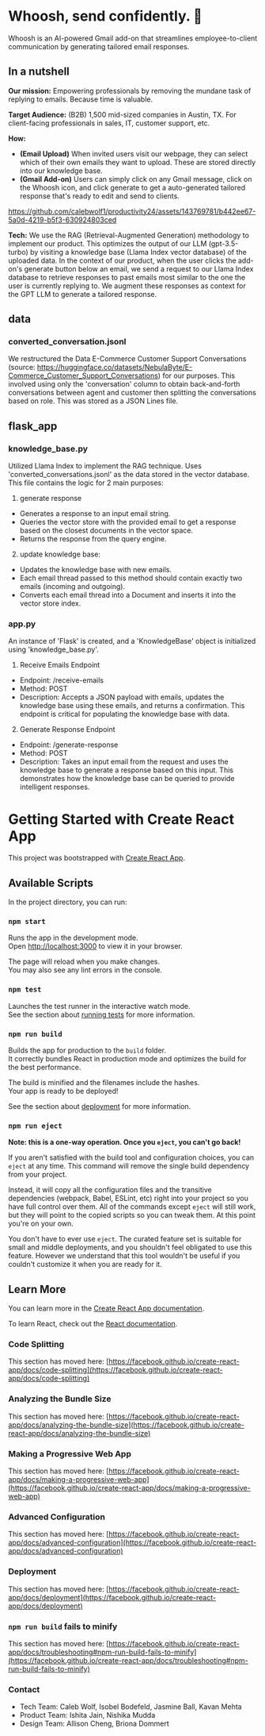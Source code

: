 # Whoosh, send confidently. :e-mail:

Whoosh is an AI-powered Gmail add-on that streamlines employee-to-client communication by generating tailored email responses.

## In a nutshell

**Our mission:** Empowering professionals by removing the mundane task of replying to emails. Because time is valuable.

**Target Audience:** (B2B) 1,500 mid-sized companies in Austin, TX. For client-facing professionals in sales, IT, customer support, etc.

**How:** 
- **(Email Upload)** When invited users visit our webpage, they can select which of their own emails they want to upload. These are stored directly into our knowledge base. 
- **(Gmail Add-on)** Users can simply click on any Gmail message, click on the Whoosh icon, and click generate to get a auto-generated tailored response that's ready to edit and send to clients.


https://github.com/calebwolf1/productivity24/assets/143769781/b442ee67-5a0d-4219-b5f3-630924803ced




**Tech:** We use the RAG (Retrieval-Augmented Generation) methodology to implement our product. This optimizes the output of our LLM (gpt-3.5-turbo) by visiting a knowledge base (Llama Index vector database) of the uploaded data. In the context of our product, when the user clicks the add-on's generate button below an email, we send a request to our Llama Index database to retrieve responses to past emails most similar to the one the user is currently replying to. We augment these responses as context for the GPT LLM to generate a tailored response.

## data

### converted_conversation.jsonl

We restructured the Data E-Commerce Customer Support Conversations (source: https://huggingface.co/datasets/NebulaByte/E-Commerce_Customer_Support_Conversations) for our purposes. This involved using only the 'conversation' column to obtain back-and-forth conversations between agent and customer then splitting the conversations based on role. This was stored as a JSON Lines file.

## flask_app

### knowledge_base.py

Utilized Llama Index to implement the RAG technique. Uses 'converted_conversations.jsonl' as the data stored in the vector database. This file contains the logic for 2 main purposes:

1. generate response
- Generates a response to an input email string.
- Queries the vector store with the provided email to get a response based on the closest documents in the vector space.
- Returns the response from the query engine.
2. update knowledge base: 
- Updates the knowledge base with new emails.
- Each email thread passed to this method should contain exactly two emails (incoming and outgoing).
- Converts each email thread into a Document and inserts it into the vector store index.

### app.py

An instance of 'Flask' is created, and a 'KnowledgeBase' object is initialized using 'knowledge_base.py'.

1. Receive Emails Endpoint
- Endpoint: /receive-emails
- Method: POST
- Description: Accepts a JSON payload with emails, updates the knowledge base using these emails, and returns a confirmation. This endpoint is critical for populating the knowledge base with data.

2. Generate Response Endpoint
- Endpoint: /generate-response
- Method: POST
- Description: Takes an input email from the request and uses the knowledge base to generate a response based on this input. This demonstrates how the knowledge base can be queried to provide intelligent responses.

# Getting Started with Create React App

This project was bootstrapped with [Create React App](https://github.com/facebook/create-react-app).

## Available Scripts

In the project directory, you can run:

### `npm start`

Runs the app in the development mode.\
Open [http://localhost:3000](http://localhost:3000) to view it in your browser.

The page will reload when you make changes.\
You may also see any lint errors in the console.

### `npm test`

Launches the test runner in the interactive watch mode.\
See the section about [running tests](https://facebook.github.io/create-react-app/docs/running-tests) for more information.

### `npm run build`

Builds the app for production to the `build` folder.\
It correctly bundles React in production mode and optimizes the build for the best performance.

The build is minified and the filenames include the hashes.\
Your app is ready to be deployed!

See the section about [deployment](https://facebook.github.io/create-react-app/docs/deployment) for more information.

### `npm run eject`

**Note: this is a one-way operation. Once you `eject`, you can't go back!**

If you aren't satisfied with the build tool and configuration choices, you can `eject` at any time. This command will remove the single build dependency from your project.

Instead, it will copy all the configuration files and the transitive dependencies (webpack, Babel, ESLint, etc) right into your project so you have full control over them. All of the commands except `eject` will still work, but they will point to the copied scripts so you can tweak them. At this point you're on your own.

You don't have to ever use `eject`. The curated feature set is suitable for small and middle deployments, and you shouldn't feel obligated to use this feature. However we understand that this tool wouldn't be useful if you couldn't customize it when you are ready for it.

## Learn More

You can learn more in the [Create React App documentation](https://facebook.github.io/create-react-app/docs/getting-started).

To learn React, check out the [React documentation](https://reactjs.org/).

### Code Splitting

This section has moved here: [https://facebook.github.io/create-react-app/docs/code-splitting](https://facebook.github.io/create-react-app/docs/code-splitting)

### Analyzing the Bundle Size

This section has moved here: [https://facebook.github.io/create-react-app/docs/analyzing-the-bundle-size](https://facebook.github.io/create-react-app/docs/analyzing-the-bundle-size)

### Making a Progressive Web App

This section has moved here: [https://facebook.github.io/create-react-app/docs/making-a-progressive-web-app](https://facebook.github.io/create-react-app/docs/making-a-progressive-web-app)

### Advanced Configuration

This section has moved here: [https://facebook.github.io/create-react-app/docs/advanced-configuration](https://facebook.github.io/create-react-app/docs/advanced-configuration)

### Deployment

This section has moved here: [https://facebook.github.io/create-react-app/docs/deployment](https://facebook.github.io/create-react-app/docs/deployment)

### `npm run build` fails to minify

This section has moved here: [https://facebook.github.io/create-react-app/docs/troubleshooting#npm-run-build-fails-to-minify](https://facebook.github.io/create-react-app/docs/troubleshooting#npm-run-build-fails-to-minify)

### Contact
- Tech Team: Caleb Wolf, Isobel Bodefeld, Jasmine Ball, Kavan Mehta
- Product Team: Ishita Jain, Nishika Mudda
- Design Team: Allison Cheng, Briona Dommert
